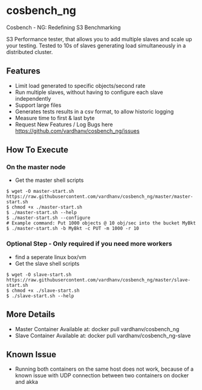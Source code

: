 # cosbench_ng
Cosbench - NG: Redefining S3 Benchmarking


S3 Performance tester, that allows you to add multiple slaves and scale up your testing. Tested to 10s of slaves generating load simultaneously in a distributed cluster. 

## Features

* Limit load generated to specific objects/second rate
* Run multiple slaves, without having to configure each slave independently
* Support large files
* Generates tests results in a csv format, to allow historic logging
* Measure time to first & last byte
* Request New Features / Log Bugs here https://github.com/vardhanv/cosbench_ng/issues

## How To Execute
### On the master node
* Get the master shell scripts
```
$ wget -O master-start.sh https://raw.githubusercontent.com/vardhanv/cosbench_ng/master/master-start.sh
$ chmod +x ./master-start.sh
$ ./master-start.sh --help
$ ./master-start.sh --configure
# Example command: Put 1000 objects @ 10 obj/sec into the bucket MyBkt
$ ./master-start.sh -b MyBkt -c PUT -m 1000 -r 10

```


### Optional Step - Only required if you need more workers
* find a seperate linux box/vm
* Get the slave shell scripts
```
$ wget -O slave-start.sh https://raw.githubusercontent.com/vardhanv/cosbench_ng/master/slave-start.sh
$ chmod +x ./slave-start.sh
$ ./slave-start.sh --help
```

## More Details
* Master Container Available at: docker pull vardhanv/cosbench_ng
* Slave Container Available at: docker pull vardhanv/cosbench_ng-slave

## Known Issue
* Running both containers on the same  host does not work, because of a known issue with UDP connection between two containers on docker and akka
